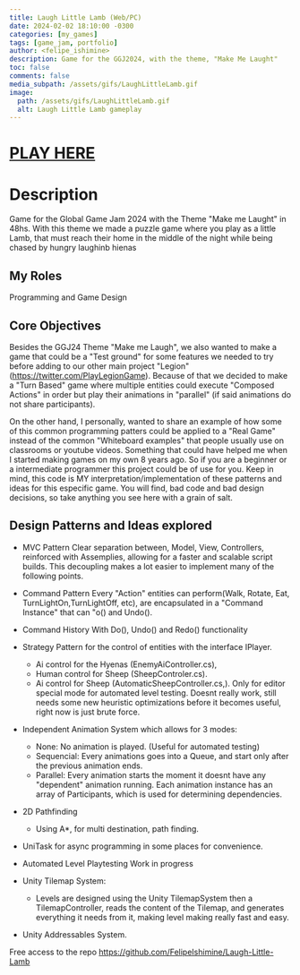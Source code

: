 ```yaml
---
title: Laugh Little Lamb (Web/PC)
date: 2024-02-02 18:10:00 -0300
categories: [my_games]
tags: [game_jam, portfolio]
author: <felipe_ishimine>
description: Game for the GGJ2024, with the theme, "Make Me Laught"
toc: false
comments: false
media_subpath: /assets/gifs/LaughLittleLamb.gif
image:
  path: /assets/gifs/LaughLittleLamb.gif
  alt: Laugh Little Lamb gameplay
---
```


# [PLAY HERE](https://kodachigames.itch.io/laughlittlelamb)


# Description 
Game for the Global Game Jam 2024 with the Theme "Make me Laught" in 48hs. 
With this theme we made a puzzle game where you play as a little Lamb, that must reach their home in the middle of the night while 
being chased by hungry laughinb hienas 

## My Roles
Programming and Game Design 

## Core Objectives 

Besides the GGJ24 Theme "Make me Laugh", we also wanted to make a game that could be a "Test ground" for some features we needed to try before adding to our other main project "Legion" (https://twitter.com/PlayLegionGame). Because of that we decided to make a "Turn Based" game where multiple entities could execute "Composed Actions" in order but play their animations in "parallel" (if said animations do not share participants).

On the other hand, I personally, wanted to share an example of how some of this common programming patters could be applied to a "Real Game" instead of the common "Whiteboard examples" that people usually use on classrooms or youtube videos. Something that could have helped me when I started making games on my own 8 years ago. So if you are a beginner or a intermediate programmer this project could be of use for you. Keep in mind, this code is MY interpretation/implementation of these patterns and ideas for this especific game. You will find, bad code and bad design decisions, so take anything you see here with a grain of salt.


## Design Patterns and Ideas explored

- MVC Pattern 
    Clear separation between, Model, View, Controllers, reinforced with Assemplies, allowing for a faster and scalable script builds. This decoupling makes a lot easier to implement many of the following points.

- Command Pattern
    Every "Action" entities can perform(Walk, Rotate, Eat, TurnLightOn,TurnLightOff, etc), are encapsulated in a "Command Instance" that can "o() and Undo().

- Command History
    With Do(), Undo() and Redo() functionality

- Strategy Pattern for the control of entities with the interface IPlayer. 
    - Ai control for the Hyenas (EnemyAiController.cs), 
    - Human control for Sheep (SheepControler.cs). 
    - Ai control for Sheep (AutomaticSheepController.cs,). Only for editor special mode for automated level testing. Doesnt really work, still needs some new heuristic optimizations before it becomes useful, right now is just brute force.

- Independent Animation System which allows for 3 modes:
    - None: No animation is played. (Useful for automated testing)
    - Sequencial: Every animations goes into a Queue, and start only after the previous animation ends.
    - Parallel: Every animation starts the moment it doesnt have any "dependent" animation running. Each animation instance has an array of Participants, which is used for determining dependencies.

- 2D Pathfinding
    - Using A*, for multi destination, path finding.
- UniTask for async programming in some places for convenience.
- Automated Level Playtesting Work in progress
- Unity Tilemap System:
    - Levels are designed using the Unity TilemapSystem then a TilemapController, reads the content of the Tilemap, and generates everything it needs from it, making level making really fast and easy.
- Unity Addressables System.



Free access to the repo
https://github.com/FelipeIshimine/Laugh-Little-Lamb



